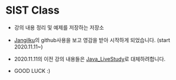 # SIST Class
- 강의 내용 정리 및 예제를 저장하는 저장소

- [Jangilku](https://github.com/Jangilkyu)의 github사용을 보고 영감을 받아 시작하게 되었습니다.
    (start 2020.11.11~)
    
- 2020.11.11의 이전 강의 내용들은 [Java_LiveStudy](https://github.com/LeeWoooo/Java_LiveStudy)로 대체하려합니다.

- GOOD LUCK :)
